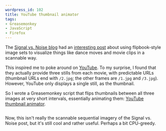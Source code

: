 ```yaml
--- 
wordpress_id: 102
title: YouTube thumbnail animator
tags: 
- Greasemonkey
- JavaScript
- Firefox
---
```

The <a href="http://www.37signals.com/svn/">Signal vs. Noise blog</a> had an <a href="http://www.37signals.com/svn/posts/266-using-small-multiples-to-get-to-aha">interesting post</a> about using flipbook-style image sets to visualize things like dance moves and movie clips in a scannable way.

This inspired me to poke around on <a href="http://www.youtube.com">YouTube</a>. To my surprise, I found that they actually provide three stills from each movie, with predictable URLs (thumbnail URLs end with <code>/2.jpg</code>; the other frames are <code>/1.jpg</code> and <code>/3.jpg</code>). However, YouTube only displays a single still, as the thumbnail.

So I wrote a Greasemonkey script that flips thumbnails between all three images at very short intervals, essentially animating them: <a href="http://userscripts.org/scripts/show/7504">YouTube thumbnail animator</a>.

<p class="center"><img src="http://henrik.nyh.se/filer/youtubethumbanim.gif" alt="" class="bordered" /></p>

Now, this isn't really the scannable sequential imagery of the Signal vs. Noise post, but it's still cool and rather useful. Perhaps a bit CPU-greedy.
